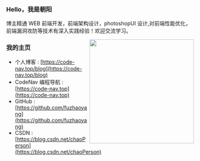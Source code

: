### Hello，我是朝阳

博主精通 WEB 前端开发，前端架构设计，photoshopUI 设计,对前端性能优化，前端漏洞攻防等技术有深入实践经验！欢迎交流学习。

<a href="https://goog.tech"><img align='right' src='https://media.giphy.com/media/d1DVd87uM1xJip8gUv/giphy.gif' width='280'></a>

### 我的主页

- 个人博客 : [https://code-nav.top/blog](https://code-nav.top/blog)
- CodeNav 编程导航 : [https://code-nav.top](https://code-nav.top)
- GitHub : [https://github.com/fuzhaoyang](https://github.com/fuzhaoyang)
- CSDN : [https://blog.csdn.net/chaoPerson](https://blog.csdn.net/chaoPerson)
